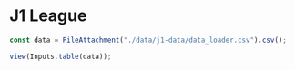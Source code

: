 # J1 League

```js
const data = FileAttachment("./data/j1-data/data_loader.csv").csv();
```

```js
view(Inputs.table(data));
```

```js
```